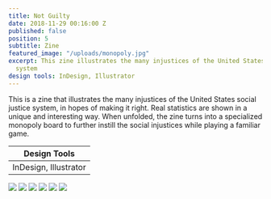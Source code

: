 ```yaml
---
title: Not Guilty
date: 2018-11-29 00:16:00 Z
published: false
position: 5
subtitle: Zine
featured_image: "/uploads/monopoly.jpg"
excerpt: This zine illustrates the many injustices of the United States social justice
  system
design tools: InDesign, Illustrator
---
```


This is a zine that illustrates the many injustices of the United States social justice system, in hopes of making it right. Real statistics are shown in a unique and interesting way. When unfolded, the zine turns into a specialized monopoly board to further instill the social injustices while playing a familiar game.

| Design Tools           |
|------------------------|
| InDesign, Illustrator  |

<div class="gallery" data-columns="4">
	<img src="/uploads/zine-front.jpg">
	<img src="/uploads/page-one.jpg">
        <img src="/uploads/page-two.jpg">
        <img src="/uploads/page-three.jpg">
        <img src="/uploads/zine-back.jpg">
        <img src="/uploads/monopoly.jpg">
</div>